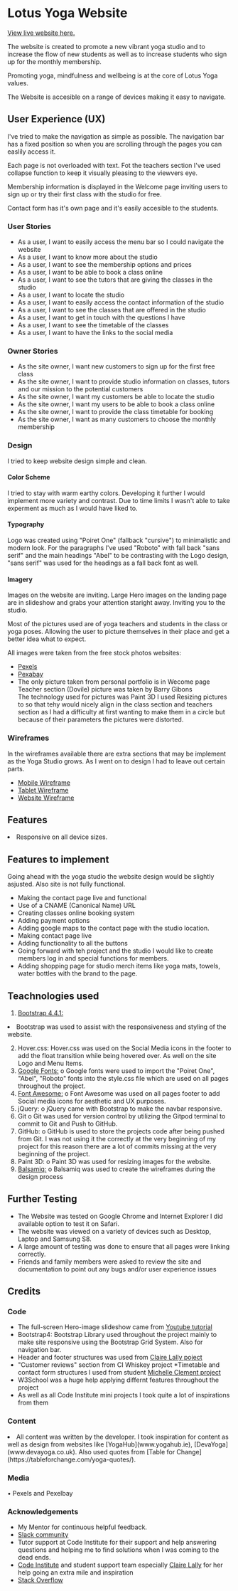 # Lotus Yoga Website

[View live website here.](https://dovi-k.github.io/lotus-yoga-ms1/)

The website is created to promote a new vibrant yoga studio and to increase the flow of new students
 as well as to increase students who sign up for the monthly membership.

 Promoting yoga, mindfulness and wellbeing is at the core of Lotus Yoga values.

The Website is accesible on a range of devices making it easy to navigate. 







## User Experience (UX)

<p>I've tried to make the navigation as simple as possible. 
The navigation bar has a fixed position
so when you are scrolling through the pages you can easlily access it.</p>
<p>Each page is not overloaded with text. Fot the teachers section I've used 
collapse function to keep it visually pleasing to the viewvers eye.
 </p>
 <p> Membership information is displayed in the Welcome page inviting users to sign up or try their
 first class with the studio for free.</p>
 <p>Contact form has it's own page and it's easily accesible to the students. </p>

### User Stories

<ul>
<li>	As a user, I want to easily access the menu bar so I could navigate the website</li>
 <li>As a user, I want to know more about the studio </li>
<li>	As a user, I want to see the membership options and prices</li>
<li>	As a user, I want to be able to book a class online</li>
<li>	As a user, I want to see the tutors that are giving the classes in the studio</li>
<li>	As a user, I want to locate the studio</li>
 <li>As a user, I want to easily access the contact information of the studio</li>
<li>	As a user, I want to see the classes that are offered in the studio</li>
<li>	As a user, I want to get in touch with the questions I have</li>
<li>	As a user, I want to see the timetable of the classes</li>
<li>	As a user, I want to have the links to the social media</li> 

</ul>

### Owner Stories

<ul>
<li>	As the site owner, I want new customers to sign up for the first free class</li>
<li>	As the site owner, I want to provide studio information on classes, tutors and our mission to the potential customers</li>
<li> As the site owner, I want my customers be able to locate the studio</li>
<li>As the site owner, I want my users to be able to book a class online</li>
<li>	As the site owner, I want to provide the class timetable for booking</li>
<li>	As the site owner, I want as many customers to choose the monthly membership</li>

</ul>

### Design

I tried to keep website design simple and clean. 

#### Color Scheme
I tried to stay with warm earthy colors. 
Developing it further I would implement more variety and contrast.
Due to time limits I wasn't able to take experment as much as I would have liked to.
 
 #### Typography
 Logo was created using "Poiret One" (fallback "cursive") to minimalistic and modern look. 
 For the paragraphs I've used "Roboto" with fall back "sans serif" and 
 the main headings "Abel" to be contrasting with the Logo design,
  "sans serif" was used for the headings as a fall back font as well.

#### Imagery
Images on the website are inviting. Large Hero images on the landing page
are in slideshow and grabs your attention staright away. Inviting you to the studio.

Most of the pictures used are of yoga teachers and students in the class or yoga poses.
Allowing the user to picture themselves in their place and get a better idea what to expect.

All images were taken from the free stock photos websites:

* [Pexels](https://www.pexels.com/)
* [Pexabay](https://pixabay.com/images/)
* The only picture taken from personal portfolio is in Wecome page
 Teacher section (Dovile) picture was taken by Barry Gibons</li>
The technology used for pictures was Paint 3D I used Resizing pictures to 
so that tehy would nicely align in the class section and teachers section as I had a 
difficulty at first wanting to make them in a circle but because of their parameters 
the pictures were distorted.

### Wireframes

In the wireframes available there are extra sections that may be implement
as the Yoga Studio grows. As I went on to design I had to leave out certain parts.

* [Mobile Wireframe](wireframes/mobilewireframe.pdf) 
* [Tablet Wireframe](wireframes/tabletwireframe.pdf)
* [Website Wireframe](wireframes/websitewireframe.pdf)

## Features

<li>Responsive on all device sizes.</li>

## Features to implement

Going ahead with the yoga studio the website design would be slightly asjusted.
Also site is not fully functional.


- Making the contact page live and functional
- Use of a CNAME (Canonical Name) URL
- Creating classes online booking system
-  Adding payment options
- Adding google maps to the contact page with the studio location.
- Making contact page live
- Adding functionality to all the buttons
- Going forward with teh project and the studio I would like to create 
members log in and special functions for members.
- Adding shopping page for studio merch items like yoga mats, towels, water bottles with the brand
to the page.

## Teachnologies used

1.	[Bootstrap 4.4.1:](www.getbootsrap.com)
<li>	Bootstrap was used to assist with the responsiveness and styling of the website.
</li>

2.	Hover.css:
	Hover.css was used on the Social Media icons in the footer to add the float transition while being hovered over.
As well on the site Logo and Menu Items.
3.	[Google Fonts:](fonts.google.com)
o	Google fonts were used to import the "Poiret One", "Abel", "Roboto" fonts into the style.css file which are used on all pages throughout the project.
4.	[Font Awesome:](www.fontawesome.com)
o	Font Awesome was used on all pages footer to add Social media icons for aesthetic and UX purposes.
5.	jQuery:
o	jQuery came with Bootstrap to make the navbar responsive.
6.	Git
o	Git was used for version control by utilizing the Gitpod terminal to commit to Git and Push to GitHub.
7.	GitHub:
o	GitHub is used to store the projects code after being pushed from Git.
I was not using it the correctly at the very beginning of my project
for this reason there are a lot of commits missing at the very beginning of the project.
8.	Paint 3D:
o	Paint 3D was used for resizing images for the website.
9.	[Balsamiq:](www.balsamiq.com)
o	Balsamiq was used to create the wireframes during the design process

## Further Testing
*	The Website was tested on Google Chrome and Internet Explorer I did available option to test it on Safari.
*	The website was viewed on a variety of devices such as Desktop, Laptop and Samsung S8.
*	A large amount of testing was done to ensure that all pages were linking correctly.
*	Friends and family members were asked to review the site and documentation to point out any bugs and/or user experience issues


## Credits

### Code
*	The full-screen Hero-image slideshow came from [Youtube tutorial](https://www.youtube.com/watch?v=pGHOaY4dhAA)
*	Bootstrap4: Bootstrap Library used throughout the project mainly to make site responsive using the Bootstrap Grid System.
Also for navigation bar.
* Header and footer structures was used from
 [Claire Lally poject](https://github.com/ClaireLally8/TravellingDTrainer)
 * "Customer reviews" section from CI Whiskey project
 *Timetable and contact form structures I used from student
 [Michelle Clement project](https://github.com/michellelclement/yoga-flow-ms1)
* W3School was a huge help applying differnt features throughout the project
* As well as all Code Institute mini projects I took quite a lot of inspirations from them

### Content
<li>	All content was written by the developer.
 I took inspiration for content as well as design from
websites like [YogaHub](www.yogahub.ie), [DevaYoga](www.devayoga.co.uk).
Also used quotes from [Table for Change](https://tableforchange.com/yoga-quotes/).
</li>


### Media
•	Pexels and Pexelbay 

### Acknowledgements

* My Mentor for continuous helpful feedback. 
* [Slack community](www.slack.com)
* Tutor support at Code Institute for their support and help answering questions
and helping me to find solutions when I was coming to the dead ends. </li>
* [Code Institute](www.codeinstitute.net) and student support team especially [Claire Lally](https://github.com/ClaireLally8) for her help going an extra mile 
and inspiration
* [Stack Overflow](www.stackoverflow.com) 



